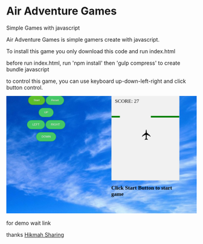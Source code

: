 # Air Adventure Games
Simple Games with javascript

Air Adventure Games is simple gamers create with javascript.

To install this game you only download this code and run index.html

before run index.html, run 'npm install' then 'gulp compress' to create bundle javascript

to control this game, you can use keyboard up-down-left-right and click button control.

![Alt text](assets/img/screenshot.png?raw=true "Title")

for demo wait link

thanks [Hikmah Sharing](http://hikmahsharing.com)

